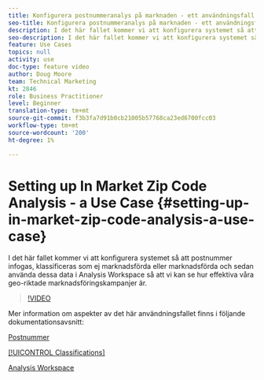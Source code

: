 ```yaml
---
title: Konfigurera postnummeranalys på marknaden - ett användningsfall
seo-title: Konfigurera postnummeranalys på marknaden - ett användningsfall
description: I det här fallet kommer vi att konfigurera systemet så att postnummer infogas, klassificeras som ej marknadsförda eller marknadsförda och sedan använda dessa data i Analysis Workspace så att vi kan se hur effektiva våra geo-riktade marknadsföringskampanjer är.
seo-description: I det här fallet kommer vi att konfigurera systemet så att postnummer infogas, klassificeras som ej marknadsförda eller marknadsförda och sedan använda dessa data i Analysis Workspace så att vi kan se hur effektiva våra geo-riktade marknadsföringskampanjer är.
feature: Use Cases
topics: null
activity: use
doc-type: feature video
author: Doug Moore
team: Technical Marketing
kt: 2846
role: Business Practitioner
level: Beginner
translation-type: tm+mt
source-git-commit: f3b3fa7d91b0cb21005b57768ca23ed6700fcc03
workflow-type: tm+mt
source-wordcount: '200'
ht-degree: 1%

---
```



# Setting up In Market Zip Code Analysis - a Use Case {#setting-up-in-market-zip-code-analysis-a-use-case}

I det här fallet kommer vi att konfigurera systemet så att postnummer infogas, klassificeras som ej marknadsförda eller marknadsförda och sedan använda dessa data i Analysis Workspace så att vi kan se hur effektiva våra geo-riktade marknadsföringskampanjer är.

>[!VIDEO](https://video.tv.adobe.com/v/27052/?quality=12)

Mer information om aspekter av det här användningsfallet finns i följande dokumentationsavsnitt:

[Postnummer](https://marketing.adobe.com/resources/help/en_US/reference/reports_zip.html)

[[!UICONTROL Classifications]](https://marketing.adobe.com/resources/help/en_US/reference/classifications.html)

[Analysis Workspace](https://marketing.adobe.com/resources/help/en_US/analytics/analysis-workspace/analysis-workspace-features.html)
